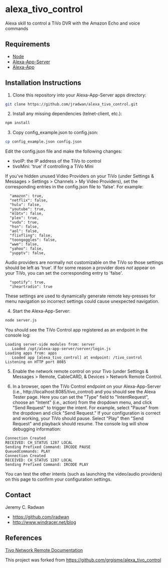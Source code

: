 # alexa_tivo_control
Alexa skill to control a TiVo DVR with the Amazon Echo and voice commands

## Requirements

* [Node](https://nodejs.org/en/)
* [Alexa-App-Server](https://www.npmjs.com/package/alexa-app-server)
* [Alexa-App](https://www.npmjs.com/package/alexa-app)

## Installation Instructions

1. Clone this repository into your Alexa-App-Server apps directory:
```bash
git clone https://github.com/jradwan/alexa_tivo_control.git
```
2. Install any missing dependencies (telnet-client, etc.):
```bash
npm install
```
3. Copy config_example.json to config.json:
```bash
cp config_example.json config.json
```

Edit the config.json file and make the following changes:
* tivoIP: the IP address of the TiVo to control
* tivoMini: 'true' if controlling a TiVo Mini

If you've hidden unused Video Providers on your TiVo (under Settings & Messages > Settings > Channels > My Video Providers), set the corresponding entries in the config.json file to 'false'. For example: 
```  "hbogo": false,
  "amazon": true,
  "netflix": false,
  "hulu": false,
  "youtube": true,
  "mlbtv": false,
  "plex": true,
  "vudu": true,
  "hsn": false,
  "aol": false,
  "flixfling": false,
  "toongoggles": false,
  "wwe": false,
  "yahoo": false,
  "yupptv": false,
```

Audio providers are normally not customizable on the TiVo so those settings should be left as 'true'. If for some reason a provider does *not* appear on your TiVo, you can set the corresponding entry to 'false'.
```  "pandora": true,
  "spotify": true,
  "iheartradio": true
```

These settings are used to dynamically generate remote key-presses for menu navigation so incorrect settings could cause unexpected navigation.

4. Start the Alexa-App-Server:
```bash
node server.js
```

You should see the TiVo Control app registered as an endpoint in the console log:

```Serving static content from: public_html
Loading server-side modules from: server
   Loaded /opt/alexa-app-server/server/login.js
Loading apps from: apps
   Loaded app [alexa_tivo_control] at endpoint: /tivo_control
Listening on HTTP port 8085
```

5. Enable the network remote control on your Tivo (under Settings & Messages > Remote, CableCARD, & Devices > Network Remote Control.

6. In a browser, open the TiVo Control endpoint on your Alexa-App-Server (i.e., http://localhost:8085/tivo_control) and you should see the Alexa Tester page. Here you can set the "Type" field to "IntentRequest", choose an "Intent" (i.e., action) from the dropdown menu, and click "Send Request" to trigger the intent. For example, select "Pause" from the dropdown and click "Send Request." If your configuration is correct and working, your TiVo should pause. Select "Play" then "Send Request" and playback should resume. The console log will show debugging information:

```QueuedCommands: PAUSE
Connection Created
RECEIVED: CH_STATUS 1287 LOCAL
Sending Prefixed Command: IRCODE PAUSE
QueuedCommands: PLAY
Connection Created
RECEIVED: CH_STATUS 1287 LOCAL
Sending Prefixed Command: IRCODE PLAY
```

You can test the other intents (such as launching the video/audio providers) on this page to confirm your configuration settings.

## Contact

Jeremy C. Radwan

- https://github.com/jradwan
- http://www.windracer.net/blog

## References

[Tivo Network Remote Documentation](http://www.tivo.com/assets/images/abouttivo/resources/downloads/brochures/TiVo_TCP_Network_Remote_Control_Protocol.pdf)

This project was forked from https://github.com/grgisme/alexa_tivo_control



